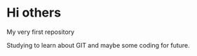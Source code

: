 Hi others
===========

My very first repository

Studying to learn about GIT and maybe some coding for future.
